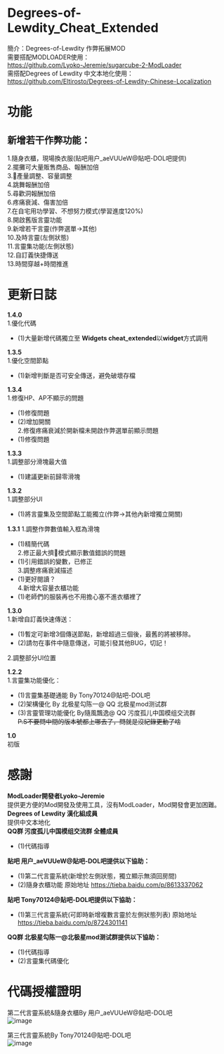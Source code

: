 # Degrees-of-Lewdity_Cheat_Extended
簡介：Degrees-of-Lewdity 作弊拓展MOD  
需要搭配MODLOADER使用：  
https://github.com/Lyoko-Jeremie/sugarcube-2-ModLoader  
需搭配Degrees of Lewdity 中文本地化使用：  
https://github.com/Eltirosto/Degrees-of-Lewdity-Chinese-Localization  

# 功能
## 新增若干作弊功能：  
1.隨身衣櫃，現場換衣服(贴吧用户_aeVUUeW@貼吧-DOL吧提供)  
2.擺攤可大量販售商品、報酬加倍  
3.🥛產量調整、容量調整  
4.跳舞報酬加倍  
5.尋歡洞報酬加倍  
6.疼痛衰減、傷害加倍    
7.在自宅用功學習、不想努力模式(學習進度120%)  
8.開啟舊版言靈功能  
9.新增若干言靈(作弊選單->其他)  
10.及時言靈(左側狀態)  
11.言靈集功能(左側狀態)  
12.自訂義快捷傳送  
13.時間穿越+時間推進  
 
# 更新日誌
**1.4.0**  
1.優化代碼  
* (1)大量新增代碼獨立至
**Widgets cheat_extended**以**widget**方式調用     

**1.3.5**  
1.優化空間節點  
* (1)新增判斷是否可安全傳送，避免破壞存檔  

**1.3.4**  
1.修復HP、AP不顯示的問題  
* (1)修復問題  
* (2)增加開關  
2.修復疼痛衰減於開新檔未開啟作弊選單前顯示問題  
* (1)修復問題  

**1.3.3**  
1.調整部分滑塊最大值  
* (1)建議更新前歸零滑塊  

**1.3.2**  
1.調整部分UI  
* (1)將言靈集及空間節點工能獨立(作弊->其他內新增獨立開關)  

**1.3.1**
1.調整作弊數值輸入框為滑塊  
* (1)精簡代碼  
2.修正最大擠🥛模式顯示數值錯誤的問題  
* (1)引用錯誤的變數，已修正  
3.調整疼痛衰減描述  
* (1)更好閱讀？  
4.新增大容量衣櫃功能  
* (1)老師們的服裝再也不用擔心塞不進衣櫃裡了  

**1.3.0**  
1.新增自訂義快速傳送：  
* (1)暫定可新增3個傳送節點，新增超過三個後，最舊的將被移除。    
* (2)請勿在事件中隨意傳送，可能引發其他BUG，切記！

2.調整部分UI位置
   
**1.2.2**    
1.言靈集功能優化：  
* (1)言靈集基礎通能 By Tony70124@貼吧-DOL吧
* (2)架構優化 By 北极星勾陈一@ QQ 北极星mod测试群  
* (3)言靈管理功能優化 By隨風飄逸@ QQ 污度孤儿中国模组交流群   
 ~~P.S不要問中間的版本號都上哪去了，問就是沒紀錄更動了啥~~

 **1.0**  
 初版
# 感謝  
**ModLoader開發者Lyoko-Jeremie**  
提供更方便的Mod開發及使用工具，沒有ModLoader，Mod開發會更加困難。  
**Degrees of Lewdity 漢化組成員**  
提供中文本地化  
**QQ群 污度孤儿中国模组交流群 全體成員**  
* (1)代碼指導

**贴吧 用户_aeVUUeW@貼吧-DOL吧提供以下協助：**    
* (1)第二代言靈系統(新增於左側狀態，獨立顯示無須回房間)  
* (2)隨身衣櫃功能
原始地址 https://tieba.baidu.com/p/8613337062

**貼吧 Tony70124@貼吧-DOL吧提供以下協助：**  
* (1)第三代言靈系統(可即時新增複數言靈於左側狀態列表)
原始地址 https://tieba.baidu.com/p/8724301141

**QQ群 北极星勾陈一@北极星mod测试群提供以下協助：**  
* (1)代碼指導  
* (2)言靈集代碼優化  

# 代碼授權證明  
第二代言靈系統&隨身衣櫃By 用户_aeVUUeW@貼吧-DOL吧  
![image](https://github.com/chris81605/Degrees-of-Lewdity_Cheat_Extended/blob/main/%E6%8E%88%E6%AC%8A/%E6%8E%88%E6%AC%8A-2%E4%BB%A3%E8%A8%80%E9%9D%88%2B%E9%9A%A8%E8%BA%AB%E8%A1%A3%E6%AB%83.jpg
)  

第三代言靈系統By Tony70124@貼吧-DOL吧  
![image](https://github.com/chris81605/Degrees-of-Lewdity_Cheat_Extended/blob/main/%E6%8E%88%E6%AC%8A/%E6%8E%88%E6%AC%8A-3%E4%BB%A3%E8%A8%80%E9%9D%88.jpg)  
 
 
